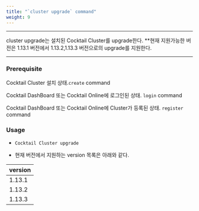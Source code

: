 ```yaml
---
title: "`cluster upgrade` command"
weight: 9
---
```


---
cluster upgrade는 설치된 Cocktail Cluster를 upgrade한다. **현재 지원가능한 버전은 1.13.1 버전에서 1.13.2,1.13.3 버전으로의 upgrade를 지원한다.

---

### Prerequisite
Cocktail Cluster 설치 상태.`create` command 

Cocktail DashBoard 또는 Cocktail Online에 로그인된 상태. `login` command 

Cocktail DashBoard 또는 Cocktail Online에 Cluster가 등록된 상태. `register` command 

### Usage

* `Cocktail Cluster upgrade`



* 현재 버전에서 지원하는 version 목록은 아래와 같다.

| version |
| :--- |
| 1.13.1 |
| 1.13.2 |
| 1.13.3 |
